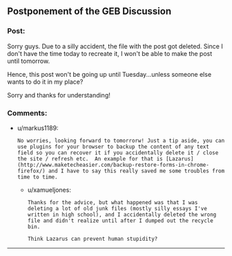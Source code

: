## Postponement of the GEB Discussion

### Post:

Sorry guys. Due to a silly accident, the file with the post got deleted. Since I don't have the time today to recreate it, I won't be able to make the post until tomorrow.

Hence, this post won't be going up until Tuesday...unless someone else wants to do it in my place?

Sorry and thanks for understanding!

### Comments:

- u/markus1189:
  ```
  No worries, looking forward to tomorrorw! Just a tip aside, you can use plugins for your browser to backup the content of any text field so you can recover it if you accidentally delete it / close the site / refresh etc.  An example for that is [Lazarus](http://www.maketecheasier.com/backup-restore-forms-in-chrome-firefox/) and I have to say this really saved me some troubles from time to time.
  ```

  - u/xamueljones:
    ```
    Thanks for the advice, but what happened was that I was deleting a lot of old junk files (mostly silly essays I've written in high school), and I accidentally deleted the wrong file and didn't realize until after I dumped out the recycle bin.

    Think Lazarus can prevent human stupidity?
    ```

---

